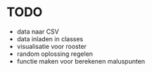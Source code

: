 # TODO

- data naar CSV
- data inladen in classes
- visualisatie voor rooster
- random oplossing regelen
- functie maken voor berekenen maluspunten
